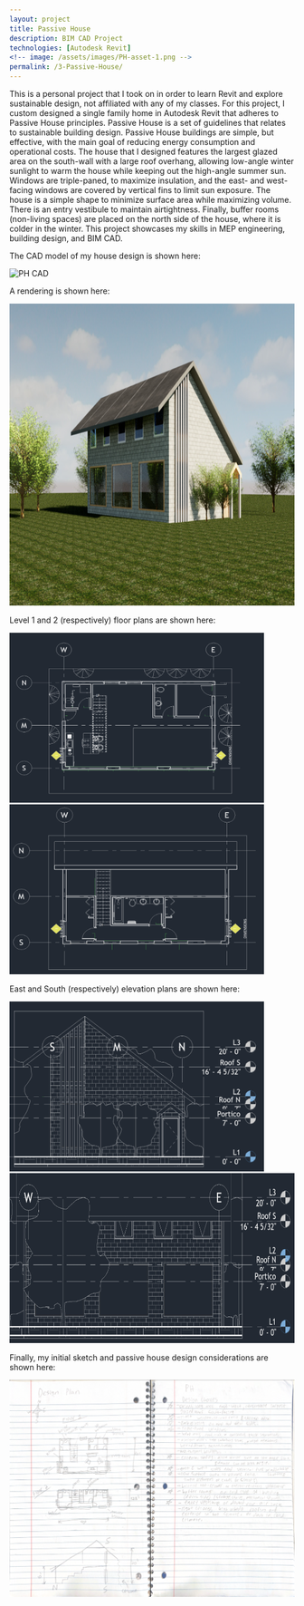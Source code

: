 ```yaml
---
layout: project
title: Passive House
description: BIM CAD Project
technologies: [Autodesk Revit]
<!-- image: /assets/images/PH-asset-1.png -->
permalink: /3-Passive-House/
---
```


This is a personal project that I took on in order to learn Revit and explore sustainable design, not affiliated with any of my classes. For this project, I custom designed a single family home in Autodesk Revit that adheres to Passive House principles. Passive House is a set of guidelines that relates to sustainable building design. Passive House buildings are simple, but effective, with the main goal of reducing energy consumption and operational costs. The house that I designed features the largest glazed area on the south-wall with a large roof overhang, allowing low-angle winter sunlight to warm the house while keeping out the high-angle summer sun. Windows are triple-paned, to maximize insulation, and the east- and west-facing windows are covered by vertical fins to limit sun exposure. The house is a simple shape to minimize surface area while maximizing volume. There is an entry vestibule to maintain airtightness. Finally, buffer rooms (non-living spaces) are placed on the north side of the house, where it is colder in the winter. This project showcases my skills in MEP engineering, building design, and BIM CAD.

The CAD model of my house design is shown here:

<img src="{{ '/assets/images/PH-asset-2.png' | relative_url }}" alt="PH CAD" width="800" height="533">

A rendering is shown here:

<img src="/assets/images/PH-asset-1.png" alt="PH render" width="800" height="533">

Level 1 and 2 (respectively) floor plans are shown here:

<img src="/assets/images/PH-asset-3.png" alt="PH floor 1" width="450" height="300">  <img src="/assets/images/PH-asset-4.png" alt="PH floor 2" width="450" height="300">

East and South (respectively) elevation plans are shown here:

<img src="/assets/images/PH-asset-5.png" alt="PH east" width="450" height="300">  <img src="/assets/images/PH-asset-6.png" alt="PH south" width="600" height="300">

Finally, my initial sketch and passive house design considerations are shown here:

<img src="/assets/images/PH-asset-7.png" alt="PH sketch">
